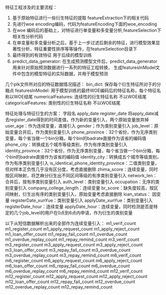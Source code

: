 特征工程涉及的主要流程：
1. 基于原始特征进行一些衍生特征的提取 featureExtraction下的相关代码
2. 先进行woe encoding编码，代码为featureEncoding下面的woe_encoding
3. 在woe 编码后的基础上，对特征进行单变量和多变量分析,featureSelection下相关性分析代码
4. 在单变量和多变量分析之后，基于上一步过滤后剩余的特征，进行模型效果显著性分析，特征重要性排序等等操作，在featureSelection目录下
5. 最终得到的有效特征 用于后续的模型训练
6. predict_data_generator: 在生成预测模型文件后，predict_data_generator用来针对原始预测数据进行一系列的特征工程转换，
    生成featuresInModel文件中包含的模型特征的实际数据，并用于模型预测

几个plk文件所对应的特征数据情况描述：
bin_dict: 保存每个衍生特征所对于的分箱点
featuresInModel: 用于模型训练的最终WOE编码后的特征名称，每个特征名称以WOE结尾
numericalFeatures: 连续性的衍生特征名称 不以WOE结尾
categoricalFeatures: 类别性的衍生特征名称 不以WOE结尾



特征处理与特征衍生的方案：
字段名
apply_date
register_date
    将apply_date减去register_date得到的时间差值，作为新的变量引入，两个原始变量放弃掉
user_age：作为连续变量，直接引入
gender；作为类别变量引入
job_level：原始变量合并后，作为类别变量引入
phone_province：32个省份，作为无序类别变量，每个省当做一个bin分箱，每个bin的badrate直接作为该省的编码值
phone_city：转换成五个城市等级类别，作为有序类别变量引入
identity_province：32个省份，作为无序类别变量，每个省当做一个bin分箱，每个bin的badrate直接作为该省的编码值
identity_city：转换成五个城市等级类别，作为有序类别变量引入
is_identical_phone_identity_province：二值类别变量，但对样本正负性几乎没有区分度，考虑直接删除
zhima_score：连续变量，同时按区间映射，将芝麻分衍生出不同区间等级的有序类别变量引入
network_len：合并后，按有序类别变量引入
auth_level：类别变量引入
occupation：无序的类别变量引入
company_college_length：连续变量
br_score：缺失度较高，按区间映射，衍生出有序的类别变量引入，原始变量考虑直接删除
loan_status： 因变量
registerDate_xunYue：类别变量引入
applyDate_xunYue：类别变量引入
registerDate_hour：连续变量
applyDate_hour：连续变量，同时检测是否是特定的几个job_level的用户在0点到6点内申请，作为衍生的类别变量

以下从短信数据解析出来的全部作为连续变量引入：
m1_verif_count
m1_register_count
m1_apply_request_count
m1_apply_reject_count
m1_loan_offer_count
m1_repay_fail_count
m1_overdue_count
m1_overdue_replay_count
m1_repay_remind_count
m3_verif_count
m3_register_count
m3_apply_request_count
m3_apply_reject_count
m3_loan_offer_count
m3_repay_fail_count
m3_overdue_count
m3_overdue_replay_count
m3_repay_remind_count
m6_verif_count
m6_register_count
m6_apply_request_count
m6_apply_reject_count
m6_loan_offer_count
m6_repay_fail_count
m6_overdue_count
m6_overdue_replay_count
m6_repay_remind_count
m12_verif_count
m12_register_count
m12_apply_request_count
m12_apply_reject_count
m12_loan_offer_count
m12_repay_fail_count
m12_overdue_count
m12_overdue_replay_count
m12_repay_remind_count
